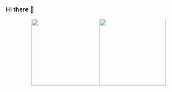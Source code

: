 ### Hi there 👋

<div align="center">
  <a href="https://github.com/marcosanisio">
  <img height="180em" src="https://github-readme-stats.vercel.app/api?username=marcosanisio&show_icons=true&theme=dracula&include_all_commits=true&count_private=true"/>
  <img height="180em" src="https://github-readme-stats.vercel.app/api/top-langs/?username=marcosanisio&layout=compact&langs_count=7&theme=dracula&count_private=true""/>
</div>
<!--
**marcosanisio/marcosanisio** is a ✨ _special_ ✨ repository because its `README.md` (this file) appears on your GitHub profile.

Here are some ideas to get you started:

- 🔭 I’m currently working on ...
- 🌱 I’m currently learning ...
- 👯 I’m looking to collaborate on ...
- 🤔 I’m looking for help with ...
- 💬 Ask me about ...
- 📫 How to reach me: ...
- 😄 Pronouns: ...
- ⚡ Fun fact: ...
-->
